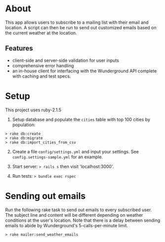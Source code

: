 # About
This app allows users to subscribe to a mailing list with their email and location. A script can then be run to send out customized emails based on the current weather at the location.

## Features

- client-side and server-side validation for user inputs
- comprehensive error handling
- an in-house client for interfacing with the Wunderground API complete with caching and test specs.

# Setup
This project uses ruby-2.1.5

1. Setup database and populate the `cities` table with top 100 cities by population:

  ```
  > rake db:create
  > rake db:migrate
  > rake db:import_cities_from_csv
  ```

2. Create a file `config/settings.yml` and input your settings. See `config.settings-sample.yml` for an example.

3. Start server: `> rails s` then visit 'localhost:3000'.

4. Run tests: `> bundle exec rspec`


# Sending out emails
Run the following rake task to send out emails to every subscribed user. The subject line and content will be different depending on weather conditions at the user's location. Note that there is a delay between sending emails to abide by Wunderground's 5-calls-per-minute limit.

```
> rake mailer:send_weather_emails
```

